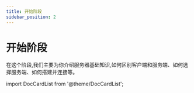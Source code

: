 ```yaml
---
title: 开始阶段
sidebar_position: 2
---
```


# 开始阶段

在这个阶段,我们主要为你介绍服务器基础知识,如何区别客户端和服务端、如何选择服务端、如何搭建并连接等。

import DocCardList from '@theme/DocCardList';

<DocCardList />
